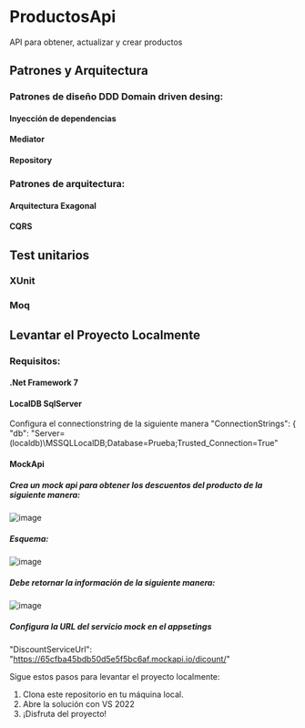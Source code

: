 # ProductosApi

API para obtener, actualizar y crear productos

## Patrones y Arquitectura

### Patrones de diseño DDD Domain driven desing:

#### Inyección de dependencias
#### Mediator
#### Repository

### Patrones de arquitectura:

#### Arquitectura Exagonal
#### CQRS

## Test unitarios
### XUnit
### Moq

## Levantar el Proyecto Localmente

### Requisitos:

#### .Net Framework 7
#### LocalDB SqlServer
Configura el connectionstring de la siguiente manera
  "ConnectionStrings": {
    "db": "Server=(localdb)\\MSSQLLocalDB;Database=Prueba;Trusted_Connection=True"
#### MockApi 
##### Crea un mock api para obtener los descuentos del producto de la siguiente manera:
![image](https://github.com/SaraXimenaO/ProductosApi/assets/7612153/3ccafca2-21a8-46de-9b83-dd7f43c20810)
##### Esquema:
![image](https://github.com/SaraXimenaO/ProductosApi/assets/7612153/8b442a68-a3b7-46bc-b339-e1e93f07cd42)
##### Debe retornar la información de la siguiente manera:
![image](https://github.com/SaraXimenaO/ProductosApi/assets/7612153/890047cf-f7d3-409a-a01c-fb8bcaed815a)
##### Configura la URL del servicio mock en el appsetings
  "DiscountServiceUrl": "https://65cfba45bdb50d5e5f5bc6af.mockapi.io/dicount/"

Sigue estos pasos para levantar el proyecto localmente:

1. Clona este repositorio en tu máquina local.
2. Abre la solución con VS 2022
4. ¡Disfruta del proyecto!

